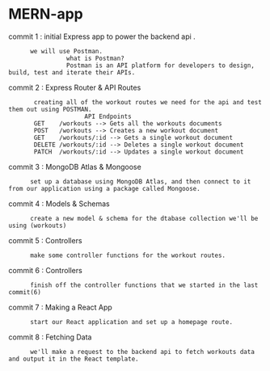 # MERN-app

commit 1 : initial Express app to power the backend api .
          
          we will use Postman.
                    what is Postman?
                    Postman is an API platform for developers to design, build, test and iterate their APIs.
    
          
          
          
          
commit 2 : Express Router & API Routes




           creating all of the workout routes we need for the api and test them out using POSTMAN.
                         API Endpoints
           GET    /workouts --> Gets all the workouts documents
           POST   /workouts --> Creates a new workout document 
           GET    /workouts/:id --> Gets a single workout document
           DELETE /workouts/:id --> Deletes a single workout document
           PATCH  /workouts/:id --> Updates a single workout document
           
commit 3 : MongoDB Atlas & Mongoose
                               
          set up a database using MongoDB Atlas, and then connect to it from our application using a package called Mongoose.

commit 4 : Models & Schemas

          create a new model & schema for the dtabase collection we'll be using (workouts)
          
commit 5 : Controllers 

          make some controller functions for the workout routes.
          
commit 6 : Controllers

          finish off the controller functions that we started in the last commit(6)

commit 7 : Making a React App 

          start our React application and set up a homepage route.
    
commit 8 : Fetching Data
          
          we'll make a request to the backend api to fetch workouts data and output it in the React template.

